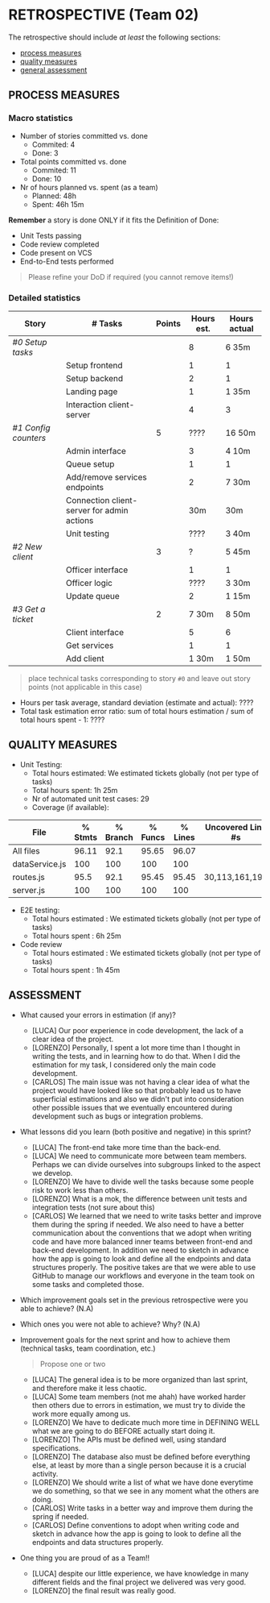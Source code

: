 # RETROSPECTIVE (Team 02)

The retrospective should include _at least_ the following
sections:

- [process measures](#process-measures)
- [quality measures](#quality-measures)
- [general assessment](#assessment)

## PROCESS MEASURES

### Macro statistics

- Number of stories committed vs. done
  - Commited: 4
  - Done: 3
- Total points committed vs. done
  - Commited: 11
  - Done: 10
- Nr of hours planned vs. spent (as a team)
  - Planned: 48h
  - Spent: 46h 15m

**Remember** a story is done ONLY if it fits the Definition of Done:

- Unit Tests passing
- Code review completed
- Code present on VCS
- End-to-End tests performed

> Please refine your DoD if required (you cannot remove items!)

### Detailed statistics

| Story                | # Tasks                                    | Points | Hours est. | Hours actual |
| -------------------- | ------------------------------------------ | ------ | ---------- | ------------ |
| _#0 Setup tasks_     |                                            |        | 8          | 6 35m        |
|                      | Setup frontend                             |        | 1          | 1            |
|                      | Setup backend                              |        | 2          | 1            |
|                      | Landing page                               |        | 1          | 1 35m        |
|                      | Interaction client-server                  |        | 4          | 3            |
| _#1 Config counters_ |                                            | 5      | ????       | 16 50m       |
|                      | Admin interface                            |        | 3          | 4 10m        |
|                      | Queue setup                                |        | 1          | 1            |
|                      | Add/remove services endpoints              |        | 2          | 7 30m        |
|                      | Connection client-server for admin actions |        | 30m        | 30m          |
|                      | Unit testing                               |        | ????       | 3 40m        |
| _#2 New client_      |                                            | 3      | ?          | 5 45m        |
|                      | Officer interface                          |        | 1          | 1            |
|                      | Officer logic                              |        | ????       | 3 30m        |
|                      | Update queue                               |        | 2          | 1 15m        |
| _#3 Get a ticket_    |                                            | 2      | 7 30m      | 8 50m        |
|                      | Client interface                           |        | 5          | 6            |
|                      | Get services                               |        | 1          | 1            |
|                      | Add client                                 |        | 1 30m      | 1 50m        |

> place technical tasks corresponding to story `#0` and leave out story points (not applicable in this case)

- Hours per task average, standard deviation (estimate and actual): ????
- Total task estimation error ratio: sum of total hours estimation / sum of total hours spent - 1: ????

## QUALITY MEASURES

- Unit Testing:
  - Total hours estimated: We estimated tickets globally (not per type of tasks)
  - Total hours spent: 1h 25m
  - Nr of automated unit test cases: 29
  - Coverage (if available):

| File           | % Stmts | % Branch | % Funcs | % Lines | Uncovered Line #s |
| -------------- | ------- | -------- | ------- | ------- | ----------------- |
| All files      | 96.11   | 92.1     | 95.65   | 96.07   |
| dataService.js | 100     | 100      | 100     | 100     |
| routes.js      | 95.5    | 92.1     | 95.45   | 95.45   | 30,113,161,191    |
| server.js      | 100     | 100      | 100     | 100     |

- E2E testing:
  - Total hours estimated : We estimated tickets globally (not per type of tasks)
  - Total hours spent : 6h 25m
- Code review
  - Total hours estimated : We estimated tickets globally (not per type of tasks)
  - Total hours spent : 1h 45m

## ASSESSMENT

- What caused your errors in estimation (if any)?

  - [LUCA] Our poor experience in code development, the lack of a clear idea of the project.
  - [LORENZO] Personally, I spent a lot more time than I thought in writing the tests, and in learning how to do that. When I did the estimation for my task, I considered only the main code development.
  - [CARLOS] The main issue was not having a clear idea of what the project would have looked like so that probably lead us to have superficial estimations and also we didn't put into consideration other possible issues that we eventually encountered during development such as bugs or integration problems.

- What lessons did you learn (both positive and negative) in this sprint?

  - [LUCA] The front-end take more time than the back-end.
  - [LUCA] We need to communicate more between team members. Perhaps we can divide ourselves into subgroups linked to the aspect we develop.
  - [LORENZO] We have to divide well the tasks because some people risk to work less than others.
  - [LORENZO] What is a mok, the difference between unit tests and integration tests (not sure about this)
  - [CARLOS] We learned that we need to write tasks better and improve them during the spring if needed. We also need to have a better communication about the conventions that we adopt when writing code and have more balanced inner teams between front-end and back-end development. In addition we need to sketch in advance how the app is going to look and define all the endpoints and data structures properly. The positive takes are that we were able to use GitHub to manage our workflows and everyone in the team took on some tasks and completed those.

- Which improvement goals set in the previous retrospective were you able to achieve? (N.A)

- Which ones you were not able to achieve? Why? (N.A)

- Improvement goals for the next sprint and how to achieve them (technical tasks, team coordination, etc.)

  > Propose one or two

  - [LUCA] The general idea is to be more organized than last sprint, and therefore make it less chaotic.
  - [LUCA] Some team members (not me ahah) have worked harder then others due to errors in estimation, we must try to divide the work more equally among us.
  - [LORENZO] We have to dedicate much more time in DEFINING WELL what we are going to do BEFORE actually start doing it.
  - [LORENZO] The APIs must be defined well, using standard specifications.
  - [LORENZO] The database also must be defined before everything else, at least by more than a single person because it is a crucial activity.
  - [LORENZO] We should write a list of what we have done everytime we do something, so that we see in any moment what the others are doing.
  - [CARLOS] Write tasks in a better way and improve them during the spring if needed.
  - [CARLOS] Define conventions to adopt when writing code and sketch in advance how the app is going to look to define all the endpoints and data structures properly.

- One thing you are proud of as a Team!!

  - [LUCA] despite our little experience, we have knowledge in many different fields and the final project we delivered was very good.
  - [LORENZO] the final result was really good.
